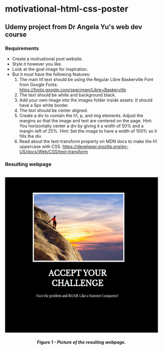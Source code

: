 # motivational-html-css-poster

## Udemy project from Dr Angela Yu's web dev course

### Requirements

- Create a motivational post website.
- Style it however you like. 
- Look at the goal image for inspiration.
- But it must have the following features:
  1. The main h1 text should be using the Regular Libre Baskerville Font from Google Fonts:
    https://fonts.google.com/specimen/Libre+Baskerville
  2. The text should be white and background black.
  3. Add your own image into the images folder inside assets. It should have a 5px white border.
  4. The text should be center aligned.
  5. Create a div to contain the h1, p, and img elements. Adjust the margins so that the image and text are centered on the page. 
    Hint: You horizontally center a div by giving it a width of 50% and a margin-left of 25%.
    Hint: Set the image to have a width of 100% so it fills the div. 
  6. Read about the text-transform property on MDN docs to make the h1 uppercase with CSS.
  https://developer.mozilla.org/en-US/docs/Web/CSS/text-transform 

### Resulting webpage

<p align="center">
    <br>
    <img src="./webpage-pic.png" alt="person climbing mountain" height=512px>
    <h5 align="center">Figure 1 - Picture of the resulting webpage.</h5>
    <br>
</p>
